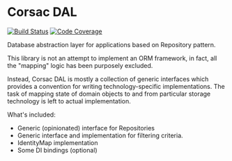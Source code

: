 # Corsac DAL

[![Build Status](https://travis-ci.org/corsac-dart/dal.svg?branch=master)](https://travis-ci.org/corsac-dart/dal)
[![Code Coverage](https://codecov.io/github/corsac-dart/dal/coverage.svg?branch=master)](https://codecov.io/github/corsac-dart/dal?branch=master)

Database abstraction layer for applications based on Repository pattern.

This library is not an attempt to implement an ORM framework, in fact,
all the "mapping" logic has been purposely excluded.

Instead, Corsac DAL is mostly a collection of generic interfaces which provides
a convention for writing technology-specific implementations. The task of
mapping state of domain objects to and from particular storage technology is
left to actual implementation.

What's included:

* Generic (opinionated) interface for Repositories
* Generic interface and implementation for filtering criteria.
* IdentityMap implementation
* Some DI bindings (optional)
